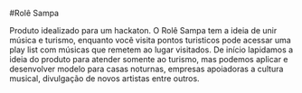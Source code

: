 #Rolê Sampa

  Produto idealizado para um hackaton. O Rolê Sampa tem a ideia de unir música e turismo,
enquanto você visita pontos turisticos pode acessar uma play list com músicas que remetem ao lugar visitados.
De início lapidamos a ideia do produto para atender somente ao turismo, mas podemos aplicar e desenvolver modelo 
para casas noturnas, empresas apoiadoras a cultura musical, divulgação de novos artistas entre outros.

